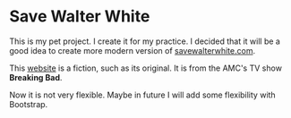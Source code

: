 # Save Walter White

This is my pet project. I create it for my practice. I decided that it will be a good idea to create more modern version of [savewalterwhite.com](http://www.savewalterwhite.com/).

This [website](https://savewwmodern.000webhostapp.com/) is a fiction, such as its original. It is from the AMC's TV show **Breaking Bad**.

Now it is not very flexible. Maybe in future I will add some flexibility with Bootstrap.

